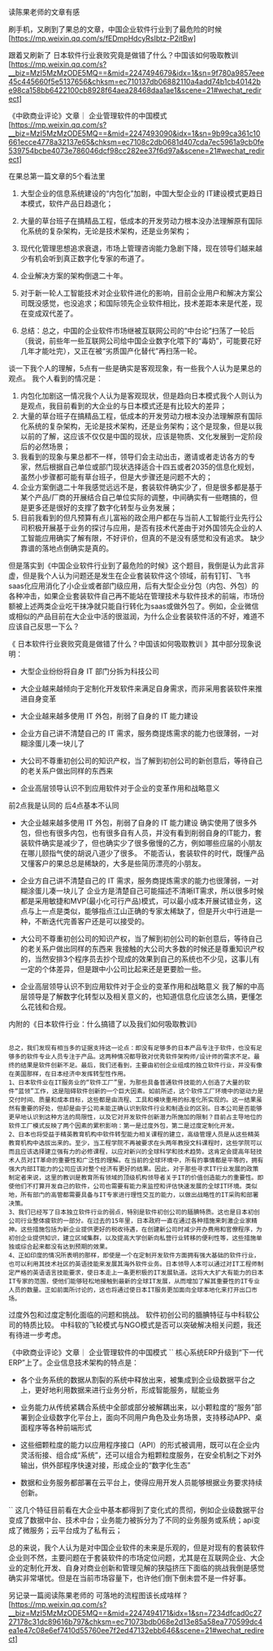 读陈果老师的文章有感 

刷手机，又刷到了果总的文章，中国企业软件行业到了最危险的时候 [https://mp.weixin.qq.com/s/fEDmpHdcyRsIbtz-P2itBw]

跟着又刷新了 日本软件行业衰败究竟是做错了什么？中国该如何吸取教训 [https://mp.weixin.qq.com/s?__biz=MzI5MzMzODE5MQ==&mid=2247494679&idx=1&sn=9f780a9857eee45c445660f5e5137656&chksm=ec710137db06882110a4add74b1cb40142be98ca158bb6422100cb8928f64aea28468daa1ae1&scene=21#wechat_redirect]
     
《中欧商业评论》文章｜ 企业管理软件的中国模式 [https://mp.weixin.qq.com/s?__biz=MzI5MzMzODE5MQ==&mid=2247493090&idx=1&sn=9b99ca361c10661ecce4778a32137e65&chksm=ec7108c2db0681d407cda7ec5961a9cb0fe539754bcbe4073e786046dcf98cc282ee37f6d97a&scene=21#wechat_redirect]

在果总第一篇文章的5个看法里
1. 大型企业的信息系统建设的“内包化”加剧，中国大型企业的 IT建设模式更趋日本模式，软件产品日趋退化；
2. 大量的草台班子在搞精品工程，低成本的开发劳动力根本没办法理解原有国际化系统的复杂架构，无论是技术架构，还是业务架构；
3. 现代化管理思想追求衰退，市场上管理咨询能力急剧下降，现在领导们越来越少有机会听到真正数字化专家的布道了。
4. 企业解决方案的架构倒退二十年。
5. 对于新一轮人工智能技术对企业软件进化的影响，目前企业用户和解决方案公司既没感觉，也没追求；和国际领先企业软件相比，技术差距本来是代差，现在变成双代差了。

6. 总结：总之，中国的企业软件市场继被互联网公司的“中台论”扫荡了一轮后（我说，前些年一些互联网公司给中国企业数字化喂下的“毒奶”，可能要花好几年才能吐完），又正在被“劣质国产化替代”再扫荡一轮。

谈一下我个人的理解，5点有一些是确实是客观现象，有一些我个人认为是果总的观点。
我个人看到的情况是：
1. 内包化加剧这一情况我个人认为是客观现状，但是趋向日本模式我个人则认为是观点，我目前看到的大企业的与日本模式还是有比较大的差异；
2. 大量的草台班子在搞精品工程，低成本的开发劳动力根本没办法理解原有国际化系统的复杂架构，无论是技术架构，还是业务架构；这个是现象，但是以我以前的了解，这应该不仅仅是中国的现状，应该是物质、文化发展到一定阶段后的必然场景；
3. 我看到的现象与果总都不一样，领导们会主动出击，邀请或者走访各方的专家，然后根据自己单位或部门现状选择适合十四五或者2035的信息化规划，虽然小步骤都可能有草台班子，但是大步骤还是问题不大的；
4. 企业方案倒退二十年我感觉远远不是，套装软件确实少了，但是很多都是基于某个产品/厂商的开展结合自己单位实际的调整，中间确实有一些瞎搞的，但是更多还是很好的支撑了数字化转型与业务发展；
5. 目前我看到的但凡预算有点儿富裕的政企用户都在与当前人工智能行业先行公司积极开展基于业务的探讨与应用，是否有技术代差由于对外国领先企业的人工智能应用确实了解有限，不好评价，但真的不是没有感觉和没有追求。 缺少靠谱的落地点倒确实是真的。

但是落实到《中国企业软件行业到了最危险的时候》这个题目，我倒是认为此言非虚，但是我个人认为问题还是发生在企业套装软件这个领域，前有钉钉、飞书saas化应用消化了小企业或者部门级应用，后有大型企业分包（内包、外包）的各种冲击，如果企业套装软件自己再不能站在管理技术与软件技术的前端，市场份额被上述两类企业吃干抹净就只能自行转化为saas或做外包了。例如，企业微信或相似的产品目前在大企业中活的很滋润，为什么企业套装软件活的不好，难道不应该自己反思一下么？


《 日本软件行业衰败究竟是做错了什么？中国该如何吸取教训 》其中部分现象说明：
- 大型企业纷纷将自身 IT 部门分拆为科技公司

- 大企业越来越倾向于定制化开发软件来满足自身需求，而非采用套装软件来推进自身变革

- 大企业越来越多使用 IT 外包，削弱了自身的 IT 能力建设

- 企业方自己讲不清楚自己的 IT 需求，服务商提炼需求的能力也很薄弱，一对糊涂蛋儿凑一块儿了

- 大公司不尊重初创公司的知识产权，当了解到初创公司的新创意后，等待自己的老关系户做出同样的东西来

- 企业高层领导认识不到应用软件对于企业的变革作用和战略意义

前2点我是认同的
后4点基本不认同
- 大企业越来越多使用 IT 外包，削弱了自身的 IT 能力建设
确实使用了很多外包，但也有很多内包，也有很多自有人员，并没有看到削弱自身的IT能力，套装软件确实是减少了，但也确实少了很多傲慢的乙方，例如哪些应届的小朋友在哪儿颐指气使的胡说八道少了很多。
不能否认，套装软件的时代，既懂产品又懂客户的果总总是稀缺的，大多是些简历漂亮的小朋友。

- 企业方自己讲不清楚自己的 IT 需求，服务商提炼需求的能力也很薄弱，一对糊涂蛋儿凑一块儿了
企业方是清楚自己可能描述不清晰IT需求，所以很多时候都是采用敏捷和MVP(最小化可行产品)模式，可以最小成本开展试错业务，这点与上一点是类似，能够指点江山正确的专家太稀缺了，但是开火中行进是一种，不断迭代完善客户还是可以接受的。

- 大公司不尊重初创公司的知识产权，当了解到初创公司的新创意后，等待自己的老关系户做出同样的东西来
我接触的大公司大多数的时候还是尊重知识产权的，当然安排3个程序员去抄个现成的效果到自己的系统也不少见，这事儿有一定的个体差异，但是跟中小公司比起来还是更要脸一些。

- 企业高层领导认识不到应用软件对于企业的变革作用和战略意义
我了解的中高层领导是了解数字化转型以及相关意义的，也知道信息化应该怎么搞，更懂怎么花钱和合规。


内附的《日本软件行业：什么搞错了以及我们如何吸取教训》
```

总之，我们发现有相当多的证据支持这一论点：即没有足够多的日本产品专注于软件，也没有足够多的软件专业人员专注于产品。这两种情况都导致对优秀软件架构师/设计师的需求不足。最终的结果是软件创新不足。最后，我们还看到，主要由初创企业组成的独立软件行业，并没有像在美国那样，在日本经济中发挥转型性作用。
1、日本软件业在IT服务业的“软件工厂”里，为那些具备普通软件技能的人创造了大量的软件“蓝领”工作，这是阻碍软件创新的一个巨大因素。如前所述，这个软件工厂环境中的驱动力是交付时间、质量和成本目标，这些都是由流程、工具和模块重用的标准化所实现的。这一结果虽然有重要的好处，但却是由于公司未能正确认识到软件行业和制造业的区别。日本公司是否能够更早地认识到这种方法的局限性，以及它对开发软件创新潜力所施加的限制？目前占主导地位的软件工厂模式反映了两个因素的累积影响：第一是过度外包，第二是过度定制化开发。
2、日本也将受益于精英教育机构中软件转型能力相关课程的建立，高级管理人员是从这些精英教育机构中选拔出来的。至少，当工程学院不再被要求在头两年教授文科课程时，这些学院可以而且应该选择建立强有力的必修课程，以应对新兴的全球科学和技术趋势。这肯定会提高年轻技术人员对IT革命的重要性和广泛性的理解。在当前的全球环境中，所有的事情都是平等的，拥有强大内部IT能力的公司应该对整个经济有更好的结果。因此，对于那些寻求IT行业发展的政策制定者来说，这里的教训是教育所有领域的顶级机构领导者关于IT的价值创造能力的重要性。即使他们不打算开发自己的软件，公司也需要有能力来监控和评估快速发展的全球IT环境。类似地，所有部门的高管都需要具备与IT专家进行理性交互的能力，以做出战略性的IT采购和部署决策。
3、我们已经写了日本独立软件行业的弱点，特别是软件初创公司的腼腆特质。这也是日本初创公司行业整体疲软的一部分。在过去的15年里，日本政府一直在通过各种措施来刺激企业家精神。这些措施包括为新企业提供更好的税收待遇，在创建新公司时减少开办费用和官僚程序，为初创企业提供知识，建立区域集群，以及提高大学创新向私营行业转移的便利性等，这些措施单独或综合起来都没有达到预期的效果。
4、正如印度的情况所表明的那样，即使是一个在定制开发软件方面拥有强大基础的软件行业，也可以利用其技术社区的英语技能来发展其海外软件业务。日本领导人本可以通过对IT工程师制定严格的英语语言技能要求，使日本走上一条更积极的IT发展轨道。这将大大扩大有能力的日本IT专家的范围，使他们能够轻松地接触到最新的全球IT发展，从而增加了解其重要性的IT专业人员的数量。正如前面所讨论的，这也将通过使日本IT服务更加面向全球本地化来打开出口市场。

```

过度外包和过度定制化面临的问题和挑战。
软件初创公司的腼腆特征与中科软公司的特质比较。
中科软的飞轮模式与NGO模式是否可以突破解决相关问题，我还有待进一步考虑。







 《中欧商业评论》文章｜ 企业管理软件的中国模式 
`` 
核心系统ERP升级到“下一代ERP”上了。企业信息技术架构的特点是：

* 各个业务系统的数据从割裂的系统中释放出来，被集成到企业级数据平台之上，更好地利用数据来进行业务分析，形成智能服务，赋能业务

* 业务能力从传统紧耦合系统中全部或部分被解耦出来，以小颗粒度的“服务”部署到企业级数字化平台上，面向不同用户角色及业务场景，支持移动APP、桌面程序等各种前端形式

* 这些细颗粒度的能力以应用程序接口（API）的形式被调用，既可以在企业内灵活衔接、组合成“系统”，还可以组合为粗颗粒度服务，在安全机制之下对外输出，供外部程序快速对接，形成企业的“数字化生态”

* 数据和业务服务都部署在云平台上，使得应用开发人员能够根据业务要求持续创新。

``
这几个特征目前看在大企业中基本都得到了变化式的贯彻，例如企业级数据平台变成了数据中台、技术中台；业务能力被拆分为了不同的业务服务或系统；api变成了微服务；云平台成为了私有云；

总的来说，我个人认为是对中国企业软件的未来是乐观的，但是对现有的套装软件企业则不然，主要问题在于套装软件的市场定位问题，尤其是在互联网企业、大企业的定制化开发、自身对商业创新和管理见解的狭隘挤压下面临的挑战我倒是感觉确实非常堪忧。但是在当前市场容量下，也许他们倒下倒未尝不是一件好事。

 

另记录一篇阅读陈果老师的 可落地的流程图该长成啥样？[https://mp.weixin.qq.com/s?__biz=MzI5MzMzODE5MQ==&mid=2247494171&idx=1&sn=7234dfcad0c2727178c31dc89616b797&chksm=ec71073bdb068e2d13e85a58ea770599dc4ea1e47c08e6ef7410d55760ee7f2ed47132ebb646&scene=21#wechat_redirect]











